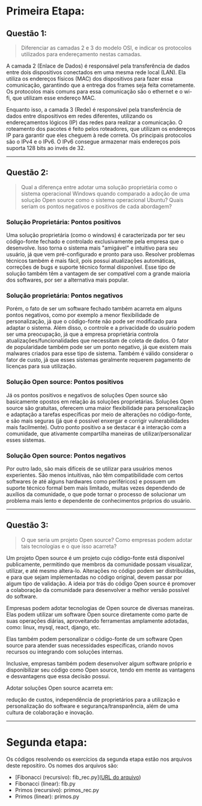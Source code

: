 # Primeira Etapa:

## Questão 1:

> Diferenciar as camadas 2 e 3 do modelo OSI, e indicar os protocolos utilizados para endereçamento nestas camadas.
> 

A camada 2 (Enlace de Dados) é responsável pela transferência de dados entre dois dispositivos conectados em uma mesma rede local (LAN). Ela utiliza os endereços físicos (MAC) dos dispositivos para fazer essa comunicação, garantindo que a entrega dos frames seja feita corretamente. Os protocolos mais comuns para essa comunicação são o ethernet e o wi-fi, que utilizam esse endereço MAC.

Enquanto isso, a camada 3 (Rede) é responsável pela transferência de dados entre dispositivos em redes diferentes, utilizando os endereçamentos lógicos (IP) das redes para realizar a comunicação. O roteamento dos pacotes é feito pelos roteadores, que utilizam os endereços IP para garantir que eles cheguem à rede correta. Os principais protocolos são o IPv4 e o IPv6. O IPv6 consegue armazenar mais endereços pois suporta 128 bits ao invés de 32.

---

## Questão 2:

> Qual a diferença entre adotar uma solução proprietária como o sistema operacional Windows quando comparado a adoção de uma solução Open source como o sistema operacional Ubuntu? Quais seriam os pontos negativos e positivos de cada abordagem?
> 

### Solução Proprietária: Pontos positivos

Uma solução proprietária (como o windows) é caracterizada por ter seu código-fonte fechado e controlado exclusivamente pela empresa que o desenvolve. Isso torna o sistema mais "amigável" e intuitivo para seu usuário, já que vem pré-configurado e pronto para uso. Resolver problemas técnicos também é mais fácil, pois possui atualizações automáticas, correções de bugs e suporte técnico formal disponível. Esse tipo de solução também têm a vantagem de ser compatível com a grande maioria dos softwares, por ser a alternativa mais popular.

### Solução proprietária: Pontos negativos

Porém, o fato de ser um software fechado também acarreta em alguns pontos negativos, como por exemplo a menor flexibilidade de personalização, já que o código-fonte não pode ser modificado para adaptar o sistema. Além disso, o controle e a privacidade do usuário podem ser uma preocupação, já que a empresa proprietária controla atualizações/funcionalidades que necessitam de coleta de dados. O fator de popularidade também pode ser um ponto negativo, já que existem mais malwares criados para esse tipo de sistema. Também é válido considerar o fator de custo, já que esses sistemas geralmente requerem pagamento de licenças para sua utilização.

### Solução Open source: Pontos positivos

Já os pontos positivos e negativos de soluções Open source são basicamente opostos em relação ás soluções proprietárias. Soluções Open source são gratuitas, oferecem uma maior flexibilidade para personalização e adaptação a tarefas específicas por meio de alterações no código-fonte, e são mais seguras (já que é possivel enxergar e corrigir vulnerabilidades mais facilmente). Outro ponto positivo a se destacar é a interação com a comunidade, que ativamente compartilha maneiras de utilizar/personalizar esses sistemas.

### Solução Open source: Pontos negativos

Por outro lado, são mais difíceis de se utilizar para usuários menos experientes. São menos intuitivas, não têm compatibilidade com certos softwares (e até alguns hardwares como periféricos) e possuem um suporte técnico formal bem mais limitado, muitas vezes dependendo de auxílios da comunidade, o que pode tornar o processo de solucionar um problema mais lento e dependente de conhecimentos próprios do usuário.

---

## Questão 3:

> O que seria um projeto Open source? Como empresas podem adotar tais tecnologias e o que isso acarreta?
> 

Um projeto Open source é um projeto cujo código-fonte está disponível publicamente, permitindo que membros da comunidade possam visualizar, utilizar, e até mesmo altera-lo. Alterações no código podem ser distribuídas, e para que sejam implementadas no código original, devem passar por algum tipo de validação. A ideia por trás do código Open source é promover a colaboração da comunidade para desenvolver a melhor versão possível do software.

Empresas podem adotar tecnologias de Open source de diversas maneiras. Elas podem utilizar um software Open source diretamente como parte de suas operações diárias, aproveitando ferramentas amplamente adotadas, como: linux, mysql, react, django, etc.

Elas também podem personalizar o código-fonte de um software Open source para atender suas necessidades específicas, criando novos recursos ou integrando com soluções internas.

Inclusive, empresas também podem desenvolver algum software próprio e disponibilizar seu código como Open source, tendo em mente as vantagens e desvantagens que essa decisão possui.

Adotar soluções Open source acarreta em:

redução de custos, independência de proprietários para a utilização e personalização do software e segurança/transparência, além de uma cultura de colaboração e inovação. 

---

# Segunda etapa:

Os códigos resolvendo os exercícios da segunda etapa estão nos arquivos deste repositíro. Os nomes dos arquivos são:

- [Fibonacci (recursivo): fib_rec.py]([URL do arquivo](https://github.com/leogttrrs/Desafio-SC-Cloud/blob/main/fib_rec.py))
- Fibonacci (linear): fib.py
- Primos (recursivo): primos_rec.py
- Primos (linear): primos.py
